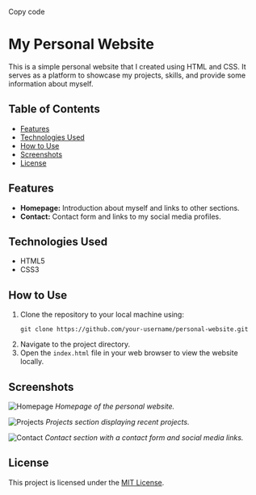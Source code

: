 Copy code
# My Personal Website

This is a simple personal website that I created using HTML and CSS. It serves as a platform to showcase my projects, skills, and provide some information about myself.

## Table of Contents
- [Features](#features)
- [Technologies Used](#technologies-used)
- [How to Use](#how-to-use)
- [Screenshots](#screenshots)
- [License](#license)

## Features
- **Homepage:** Introduction about myself and links to other sections.
- **Contact:** Contact form and links to my social media profiles.

## Technologies Used
- HTML5
- CSS3

## How to Use
1. Clone the repository to your local machine using:
    ```
    git clone https://github.com/your-username/personal-website.git
    ```
2. Navigate to the project directory.
3. Open the `index.html` file in your web browser to view the website locally.

## Screenshots
![Homepage](screenshots/homepage.png)
*Homepage of the personal website.*

![Projects](screenshots/projects.png)
*Projects section displaying recent projects.*

![Contact](screenshots/contact.png)
*Contact section with a contact form and social media links.*

## License
This project is licensed under the [MIT License](LICENSE).

